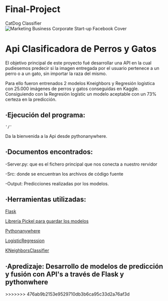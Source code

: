 # Final-Project

CatDog Classifier
![Marketing Business Corporate Start-up Facebook Cover](https://user-images.githubusercontent.com/66042132/95922291-3be36f00-0db3-11eb-985b-eed744e7807d.png)
<h1>Api Clasificadora de Perros y Gatos</h1>

El objetivo principal de este proyecto fué desarrollar una API en la cual pudiesemos predecir si la imagen entregada por el usuario pertenece a un perro o a un gato, sin importar la raza del mismo.

Para ello fueron entrenados 2 modelos Kneighbors y Regresión logística con 25.000 imágenes de perros y gatos conseguidas en Kaggle. Consiguiendo con la Regresión logístic un modelo aceptable con un 73% certeza en la predicción.

<h2>·Ejecución del programa:</h2>

    '/'
Da la bienvenida a la Api desde pythonanywhere.

<h2>·Documentos encontrados:</h2> 

-Server.py: que es el fichero principal que nos conecta a nuestro rervidor

-Src: donde se encuentran los archivos de código fuente

 -Output: Predicciones realizadas por los modelos.
 
 <h2>·Herramientas utilizadas:</h2>

<a href="https://flask.palletsprojects.com/en/1.1.x/" target="_blank">Flask</a> 

<a href="https://docs.python.org/3/library/pickle.html" target="_blank">Librería Pickel para guardar los modelos</a> 

<a href="https://https://www.pythonanywhere.com/" target="_blank">Pythonanywhere</a> 

<a href="https://scikit-learn.org/stable/modules/generated/sklearn.linear_model.LogisticRegression.html" target="_blank">LogisticRegression</a> 

<a href="https://scikit-learn.org/stable/modules/generated/sklearn.neighbors.KNeighborsClassifier.html" target="_blank">KNeighborsClassifier</a> 

<h2>·Apredizaje: Desarrollo de modelos de predicción y fusión con API's a través de Flask y pythonwhere</h2>
>>>>>>> 476ab9b2153e9529710db3b6ca95c33d2a76af3d
